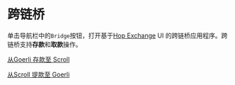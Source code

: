 # 跨链桥

单击导航栏中的`Bridge`按钮，打开基于[Hop Exchange](https://hop.exchange/) UI 的跨链桥应用程序。跨链桥支持**存款**和**取款**操作。

[从Goerli 存款至 Scroll](scroll/testnet/alpha_testnet_guide/user_guide/bridge/deposit.md)

[从Scroll 提款至 Goerli](scroll/testnet/alpha_testnet_guide/user_guide/bridge/withdraw.md)